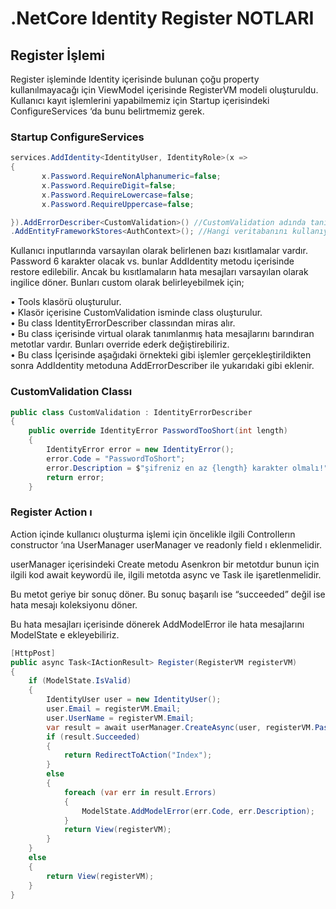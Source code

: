 # .NetCore Identity Register NOTLARI

## Register İşlemi
Register işleminde Identity içerisinde bulunan çoğu property kullanılmayacağı için ViewModel içerisinde RegisterVM modeli oluşturuldu.</br>
Kullanıcı kayıt işlemlerini yapabilmemiz için Startup içerisindeki ConfigureServices ‘da bunu belirtmemiz gerek.</br>


### Startup ConfigureServices
```csharp
services.AddIdentity<IdentityUser, IdentityRole>(x =>
{
       x.Password.RequireNonAlphanumeric=false;
       x.Password.RequireDigit=false;
       x.Password.RequireLowercase=false;
       x.Password.RequireUppercase=false; 

}).AddErrorDescriber<CustomValidation>() //CustomValidation adında tanımladığımız class içerisindeki Custom Hata mesajlarını dahil eder.
.AddEntityFrameworkStores<AuthContext>(); //Hangi veritabanını kullanıyor bunu belirtir.

```

Kullanıcı inputlarında varsayılan olarak belirlenen bazı kısıtlamalar vardır. Password 6 karakter olacak vs. bunlar AddIdentity metodu içerisinde restore edilebilir. Ancak bu kısıtlamaların hata mesajları varsayılan olarak ingilice döner. Bunları custom olarak belirleyebilmek için;</br>

•	Tools klasörü oluşturulur.</br>
•	Klasör içerisine CustomValidation isminde class oluşturulur.</br>
•	Bu class IdentityErrorDescriber classından miras alır.</br>
•	Bu class içerisinde virtual olarak tanımlanmış hata mesajlarını barındıran metotlar vardır. Bunları override ederk değiştirebiliriz.</br>
•	Bu class İçerisinde aşağıdaki örnekteki gibi işlemler gerçekleştirildikten sonra AddIdentity metoduna AddErrorDescriber ile yukarıdaki gibi eklenir.</br>

### CustomValidation Classı
```csharp
public class CustomValidation : IdentityErrorDescriber
{
    public override IdentityError PasswordTooShort(int length)
    {
        IdentityError error = new IdentityError();
        error.Code = "PasswordToShort";
        error.Description = $"şifreniz en az {length} karakter olmalı!";
        return error;
    }
```
### Register Action ı
Action içinde kullanıcı oluşturma işlemi için öncelikle ilgili Controllerın constructor ‘ına UserManager<IdentityUser> userManager ve readonly field ı eklenmelidir.</br>

userManager içerisindeki Create metodu Asenkron bir metotdur bunun için ilgili kod await keywordü ile, ilgili metotda async ve Task ile işaretlenmelidir.</br>

Bu metot geriye bir sonuç döner. Bu sonuç başarılı ise “succeeded” değil ise hata mesajı koleksiyonu döner.</br>

Bu hata mesajları içerisinde dönerek AddModelError ile hata mesajlarını ModelState e ekleyebiliriz.</br>

```csharp
[HttpPost]
public async Task<IActionResult> Register(RegisterVM registerVM)
{
    if (ModelState.IsValid)
    {
        IdentityUser user = new IdentityUser();
        user.Email = registerVM.Email;
        user.UserName = registerVM.Email;
        var result = await userManager.CreateAsync(user, registerVM.Password);
        if (result.Succeeded)
        {
            return RedirectToAction("Index");
        }
        else
        {
            foreach (var err in result.Errors)
            {
                ModelState.AddModelError(err.Code, err.Description);
            }
            return View(registerVM);
        }
    }
    else
    {
        return View(registerVM);
    }
}


```
